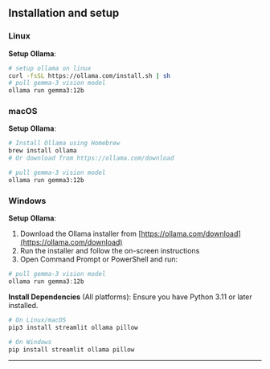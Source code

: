 ## Installation and setup

### Linux
**Setup Ollama**:
   ```bash
   # setup ollama on linux 
   curl -fsSL https://ollama.com/install.sh | sh
   # pull gemma-3 vision model
   ollama run gemma3:12b
   ```

### macOS
**Setup Ollama**:
   ```bash
   # Install Ollama using Homebrew
   brew install ollama
   # Or download from https://ollama.com/download
   
   # pull gemma-3 vision model
   ollama run gemma3:12b
   ```

### Windows
**Setup Ollama**:
   1. Download the Ollama installer from [https://ollama.com/download](https://ollama.com/download)
   2. Run the installer and follow the on-screen instructions
   3. Open Command Prompt or PowerShell and run:
   ```powershell
   # pull gemma-3 vision model
   ollama run gemma3:12b
   ```

**Install Dependencies** (All platforms):
   Ensure you have Python 3.11 or later installed.
   ```bash
   # On Linux/macOS
   pip3 install streamlit ollama pillow
   
   # On Windows
   pip install streamlit ollama pillow
   ```

---
